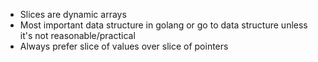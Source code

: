 - Slices are dynamic arrays
- Most important data structure in golang or go to data structure unless it's not reasonable/practical
- Always prefer slice of values over slice of pointers